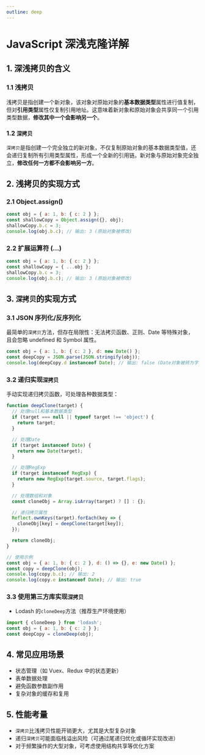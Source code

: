 ```yaml
---
outline: deep
---
```


# JavaScript 深浅克隆详解

## 1. 深浅拷贝的含义

### 1.1 浅拷贝

浅拷贝是指创建一个新对象，该对象对原始对象的**基本数据类型**属性进行值复制，但对**引用类型**属性仅复制引用地址。这意味着新对象和原始对象会共享同一个引用类型数据，**修改其中一个会影响另一个**。

### 1.2 `深拷贝`

`深拷贝`是指创建一个完全独立的新对象，不仅复制原始对象的基本数据类型值，还会递归复制所有引用类型属性，形成一个全新的引用链。新对象与原始对象完全独立，**修改任何一方都不会影响另一方**。

## 2. 浅拷贝的实现方式

### 2.1 Object.assign()

```javascript
const obj = { a: 1, b: { c: 2 } };
const shallowCopy = Object.assign({}, obj);
shallowCopy.b.c = 3;
console.log(obj.b.c); // 输出: 3 (原始对象被修改)
```

### 2.2 扩展运算符 (...)

```javascript
const obj = { a: 1, b: { c: 2 } };
const shallowCopy = { ...obj };
shallowCopy.b.c = 3;
console.log(obj.b.c); // 输出: 3 (原始对象被修改)
```

## 3. `深拷贝`的实现方式

### 3.1 JSON 序列化/反序列化

最简单的`深拷贝`方法，但存在局限性：无法拷贝函数、正则、Date 等特殊对象，且会忽略 undefined 和 Symbol 属性。

```javascript
const obj = { a: 1, b: { c: 2 }, d: new Date() };
const deepCopy = JSON.parse(JSON.stringify(obj));
console.log(deepCopy.d instanceof Date); // 输出: false (Date对象被转为字符串后无法还原)
```

### 3.2 递归实现`深拷贝`

手动实现递归拷贝函数，可处理各种数据类型：

```javascript
function deepClone(target) {
  // 处理null和基本数据类型
  if (target === null || typeof target !== 'object') {
    return target;
  }

  // 处理Date
  if (target instanceof Date) {
    return new Date(target);
  }

  // 处理RegExp
  if (target instanceof RegExp) {
    return new RegExp(target.source, target.flags);
  }

  // 处理数组和对象
  const cloneObj = Array.isArray(target) ? [] : {};

  // 递归拷贝属性
  Reflect.ownKeys(target).forEach(key => {
    cloneObj[key] = deepClone(target[key]);
  });

  return cloneObj;
}

// 使用示例
const obj = { a: 1, b: { c: 2 }, d: () => {}, e: new Date() };
const copy = deepClone(obj);
console.log(copy.b.c); // 输出: 2
console.log(copy.e instanceof Date); // 输出: true
```

### 3.3 使用第三方库实现`深拷贝`

- Lodash 的`cloneDeep`方法（推荐生产环境使用）

```javascript
import { cloneDeep } from 'lodash';
const obj = { a: 1, b: { c: 2 } };
const deepCopy = cloneDeep(obj);
```

## 4. 常见应用场景

- 状态管理（如 Vuex、Redux 中的状态更新）
- 表单数据处理
- 避免函数参数副作用
- 复杂对象的缓存和复用

## 5. 性能考量

- `深拷贝`比浅拷贝性能开销更大，尤其是大型复杂对象
- 递归`深拷贝`可能面临栈溢出风险（可通过尾递归优化或循环实现改进）
- 对于频繁操作的大型对象，可考虑使用结构共享等优化方案
